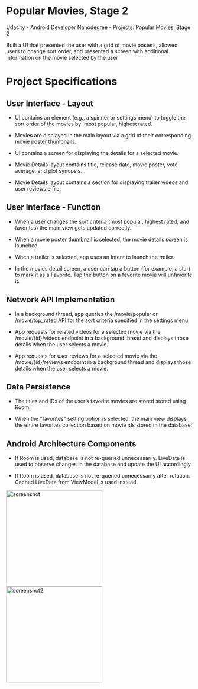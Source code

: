 # Popular Movies, Stage 2

Udacity - Android Developer Nanodegree - Projects: Popular Movies, Stage 2

Built a UI that presented the user with a grid of movie posters, allowed users to change sort order, and presented a screen with additional information on the movie selected by the user

# Project Specifications
## User Interface - Layout 

- UI contains an element (e.g., a spinner or settings menu) to toggle the sort order of the movies by: most popular, highest rated.

- Movies are displayed in the main layout via a grid of their corresponding movie poster thumbnails.

- UI contains a screen for displaying the details for a selected movie.

- Movie Details layout contains title, release date, movie poster, vote average, and plot synopsis.

- Movie Details layout contains a section for displaying trailer videos and user reviews.e file.
## User Interface - Function

- When a user changes the sort criteria (most popular, highest rated, and favorites) the main view gets updated correctly.

- When a movie poster thumbnail is selected, the movie details screen is launched.

- When a trailer is selected, app uses an Intent to launch the trailer.

- In the movies detail screen, a user can tap a button (for example, a star) to mark it as a Favorite. Tap the button on a favorite movie will unfavorite it.

## Network API Implementation

- In a background thread, app queries the /movie/popular or /movie/top_rated API for the sort criteria specified in the settings menu.

- App requests for related videos for a selected movie via the /movie/{id}/videos endpoint in a background thread and displays those details when the user selects a movie.

- App requests for user reviews for a selected movie via the /movie/{id}/reviews endpoint in a background thread and displays those details when the user selects a movie.

## Data Persistence
- The titles and IDs of the user’s favorite movies are stored stored using Room.

- When the "favorites" setting option is selected, the main view displays the entire favorites collection based on movie ids stored in the database.

## Android Architecture Components

- If Room is used, database is not re-queried unnecessarily. LiveData is used to observe changes in the database and update the UI accordingly.

- If Room is used, database is not re-queried unnecessarily after rotation. Cached LiveData from ViewModel is used instead.
<p float="left">
<img width="260" alt="screenshot" src="https://raw.githubusercontent.com/aencg/.github/master/popular_movies_images/popular%20movies1.png?token=ANISTK3NHWONP2VHXEW44327EKBC6">

<img width="260" alt="screenshot2" src="https://raw.githubusercontent.com/aencg/.github/master/popular_movies_images/popular%20movies2.png?token=ANISTK2BNTSNR4NHOLYGLZK7EKBPO">
</p>
 
